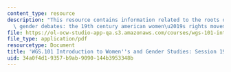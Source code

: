 ```yaml
---
content_type: resource
description: "This resource contains information related to the roots of contemporary\
  \ gender debates: the 19th century american women\u2019s rights movement."
file: https://ol-ocw-studio-app-qa.s3.amazonaws.com/courses/wgs-101-introduction-to-womens-and-gender-studies-fall-2014/34a0f4d19357b9ab9090144b3953348b_MITWGS_101F14_Sess19.pdf
file_type: application/pdf
resourcetype: Document
title: 'WGS.101 Introduction to Women''s and Gender Studies: Session 19 Lecture Outline'
uid: 34a0f4d1-9357-b9ab-9090-144b3953348b
---
```

